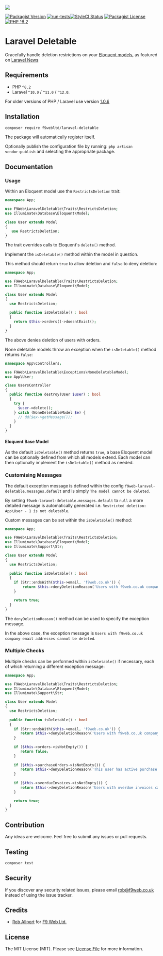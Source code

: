 ![](https://banners.beyondco.de/Laravel%20Deletable.png?theme=light&packageManager=composer+require&packageName=f9webltd%2Flaravel-deletable&pattern=architect&style=style_1&description=Gracefully+restrict+deletion+of+Laravel+Eloquent+models&md=1&showWatermark=0&fontSize=100px&images=trash)

[![Packagist Version](https://img.shields.io/packagist/v/f9webltd/laravel-deletable?style=flat-square)](https://packagist.org/packages/f9webltd/laravel-deletable)
[![run-tests](https://github.com/f9webltd/laravel-deletable/actions/workflows/run-tests.yml/badge.svg)](https://github.com/f9webltd/laravel-deletable/actions/workflows/run-tests.yml)[![StyleCI Status](https://github.styleci.io/repos/278581318/shield)](https://github.styleci.io/repos/278581318)
[![Packagist License](https://img.shields.io/packagist/l/f9webltd/laravel-deletable?style=flat-square)](https://packagist.org/packages/f9webltd/laravel-deletable)
[![PHP ^8.2](https://img.shields.io/badge/php-%5E8.2-brightgreen)]()

# Laravel Deletable

Gracefully handle deletion restrictions on your [Eloquent models](https://laravel.com/docs/7.x/eloquent), as featured on [Laravel News](https://laravel-news.com/laravel-deletable-trait)

## Requirements

* PHP `^8.2`
* Laravel `^10.0` / `^11.0` / `^12.0`.

For older versions of PHP / Laravel use version [1.0.6](https://github.com/f9webltd/laravel-deletable/tree/1.0.6)

## Installation

``` bash
composer require f9webltd/laravel-deletable
```

The package will automatically register itself.

Optionally publish the configuration file by running: `php artisan vendor:publish` and selecting the appropriate package.

## Documentation

 ### Usage
 
 Within an Eloquent model use the `RestrictsDeletion` trait:

 ```php
namespace App;

use F9Web\LaravelDeletable\Traits\RestrictsDeletion;
use Illuminate\Database\Eloquent\Model;

class User extends Model
{
    use RestrictsDeletion;
}
```

The trait overrides calls to Eloquent's `delete()` method.

Implement the `isDeletable()` method within the model in question. 

This method should return `true` to allow deletion and `false` to deny deletion:

```php
namespace App;

use F9Web\LaravelDeletable\Traits\RestrictsDeletion;
use Illuminate\Database\Eloquent\Model;

class User extends Model
{
  use RestrictsDeletion;
  
  public function isDeletable() : bool
  {
    return $this->orders()->doesntExist();
  }  
}
```

The above denies deletion of users with orders.

None deletable models throw an exception when the `isDeletable()` method returns `false`:

```php
namespace App\Controllers;

use F9Web\LaravelDeletable\Exceptions\NoneDeletableModel;
use App\User;

class UsersController
{
  public function destroy(User $user) : bool
  {
    try {
      $user->delete();
    } catch (NoneDeletableModel $e) {
      // dd($ex->getMessage());
    }
  }  
}
```

#### Eloquent Base Model

As the default `isDeletable()` method returns `true`, a base Eloquent model can be optionally defined from which all models extend. Each model can then optionally implement the `isDeletable()` method as needed.

### Customising Messages

The default exception message is defined within the config `f9web-laravel-deletable.messages.default` and is simply `The model cannot be deleted`.

By setting `f9web-laravel-deletable.messages.default` to `null` a more detailed message is automatically generated i.e. `Restricted deletion: App\User - 1 is not deletable`.

Custom messages can be set within the `isDeletable()` method:

```php
namespace App;

use F9Web\LaravelDeletable\Traits\RestrictsDeletion;
use Illuminate\Database\Eloquent\Model;
use Illuminate\Support\Str;

class User extends Model
{
  use RestrictsDeletion;
  
  public function isDeletable() : bool
  {
    if (Str::endsWith($this->email, 'f9web.co.uk')) {
        return $this->denyDeletionReason('Users with f9web.co.uk company email addresses cannot be deleted');
    }

    return true;
  }  
}
```

The `denyDeletionReason()` method can be used to specify the exception message. 

In the above case, the exception message is `Users with f9web.co.uk company email addresses cannot be deleted`.

### Multiple Checks

Multiple checks can be performed within `isDeletable()` if necessary, each of which returning a different exception message: 

```php
namespace App;

use F9Web\LaravelDeletable\Traits\RestrictsDeletion;
use Illuminate\Database\Eloquent\Model;
use Illuminate\Support\Str;

class User extends Model
{
  use RestrictsDeletion;
  
  public function isDeletable() : bool
  {
    if (Str::endsWith($this->email, 'f9web.co.uk')) {
       return $this->denyDeletionReason('Users with f9web.co.uk company email addresses cannot be deleted');
    }
    
    if ($this->orders->isNotEmpty()) {
       return false;
    }
    
    if ($this->purchaseOrders->isNotEmpty()) {
       return $this->denyDeletionReason('This user has active purchase orders and cannot be deleted');
    }
    
    if ($this->overdueInvoices->isNotEmpty()) {
       return $this->denyDeletionReason('Users with overdue invoices cannot be deleted');
    }

    return true;
  }  
}
```

## Contribution

Any ideas are welcome. Feel free to submit any issues or pull requests.

## Testing

``` bash
composer test
```

## Security

If you discover any security related issues, please email rob@f9web.co.uk instead of using the issue tracker.

## Credits

- [Rob Allport](https://github.com/ultrono) for [F9 Web Ltd.](https://www.f9web.co.uk)

## License

The MIT License (MIT). Please see [License File](LICENSE.md) for more information.
